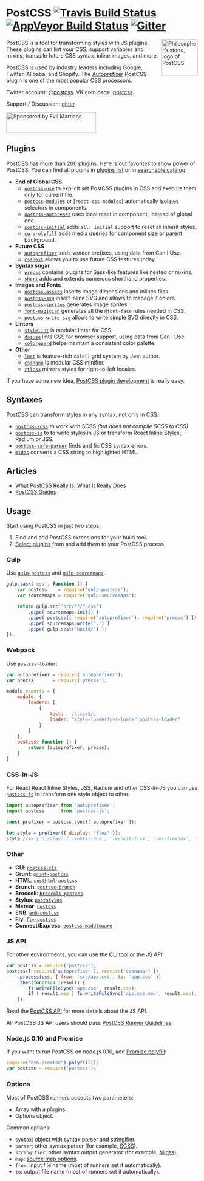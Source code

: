 # PostCSS [![Travis Build Status][travis-img]][travis] [![AppVeyor Build Status][appveyor-img]][appveyor] [![Gitter][chat-img]][chat]

<img align="right" width="95" height="95"
     title="Philosopher’s stone, logo of PostCSS"
     src="http://postcss.github.io/postcss/logo.svg">

[appveyor-img]: https://img.shields.io/appveyor/ci/ai/postcss.svg?label=windows
[travis-img]:   https://img.shields.io/travis/postcss/postcss.svg?label=unix
[chat-img]:     https://img.shields.io/badge/Gitter-Join_the_PostCSS_chat-brightgreen.svg
[appveyor]:     https://ci.appveyor.com/project/ai/postcss
[travis]:       https://travis-ci.org/postcss/postcss
[chat]:         https://gitter.im/postcss/postcss

PostCSS is a tool for transforming styles with JS plugins.
These plugins can lint your CSS, support variables and mixins,
transpile future CSS syntax, inline images, and more.

PostCSS is used by industry leaders including Google, Twitter, Alibaba,
and Shopify. The [Autoprefixer] PostCSS plugin is one of the most popular
CSS processors.

Twitter account: [@postcss](https://twitter.com/postcss).
VK.com page:     [postcss](https://vk.com/postcss).

Support / Discussion: [gitter](https://gitter.im/postcss/postcss).

[Autoprefixer]: https://github.com/postcss/autoprefixer

<a href="https://evilmartians.com/?utm_source=postcss">
<img src="https://evilmartians.com/badges/sponsored-by-evil-martians.svg" alt="Sponsored by Evil Martians" width="236" height="54">
</a>

## Plugins

PostCSS has more than 200 plugins.
Here is out favorites to show power of PostCSS.
You can find all plugins in [plugins list] or in [searchable catalog].

[searchable catalog]: http://postcss.parts
[plugins list]:       https://github.com/postcss/postcss/blob/master/docs/plugins.md

* **End of Global CSS**
  * [`postcss-use`] to explicit set PostCSS plugins in CSS and execute them
    only for current file.
  * [`postcss-modules`] or [`react-css-modules`] automatically isolates
    selectors in components.
  * [`postcss-autoreset`] uses local reset in component, instead of global one.
  * [`postcss-initial`] adds `all: initial` support to reset all inherit styles.
  * [`cq-prolyfill`] adds media queries for component size
    or parent background.
* **Future CSS**
  * [`autoprefixer`] adds vendor prefixes, using data from Can I Use.
  * [`cssnext`] allows you to use future CSS features today.
* **Syntax sugar**
  * [`precss`] contains plugins for Sass-like features like nested or mixins.
  * [`short`] adds and extends numerous shorthand properties.
* **Images and Fonts**
  * [`postcss-assets`] inserts image dimensions and inlines files.
  * [`postcss-svg`] insert inline SVG and allows to manage it colors.
  * [`postcss-sprites`] generates image sprites.
  * [`font-magician`] generates all the `@font-face` rules needed in CSS.
  * [`postcss-write-svg`] allows to write simple SVG directly in CSS.
* **Linters**
  * [`stylelint`] is modular linter for CSS.
  * [`doiuse`] lints CSS for browser support, using data from Can I Use.
  * [`colorguard`] helps maintain a consistent color palette.
* **Other**
  * [`lost`] is feature-rich `calc()` grid system by Jeet author.
  * [`cssnano`] is modular CSS minifier.
  * [`rtlcss`] mirrors styles for right-to-left locales.

If you have some new idea, [PostCSS plugin development] is really easy.

[PostCSS plugin development]: https://github.com/postcss/postcss/blob/master/docs/plugin-development.md
[`postcss-autoreset`]:        https://github.com/maximkoretskiy/postcss-autoreset
[`postcss-write-svg`]:        https://github.com/jonathantneal/postcss-write-svg
[`postcss-initial`]:          https://github.com/maximkoretskiy/postcss-initial
[`postcss-sprites`]:          https://github.com/2createStudio/postcss-sprites
[`postcss-modules`]:          https://github.com/outpunk/postcss-modules
[`postcss-assets`]:           https://github.com/borodean/postcss-assets
[`font-magician`]:            https://github.com/jonathantneal/postcss-font-magician
[`autoprefixer`]:             https://github.com/postcss/autoprefixer
[`cq-prolyfill`]:             https://github.com/ausi/cq-prolyfill
[`postcss-svg`]:              https://github.com/Pavliko/postcss-svg
[`postcss-use`]:              https://github.com/postcss/postcss-use
[`css-modules`]:              https://github.com/css-modules/css-modules
[`colorguard`]:               https://github.com/SlexAxton/css-colorguard
[`stylelint`]:                https://github.com/stylelint/stylelint
[`cssnext`]:                  http://cssnext.io/
[`cssnano`]:                  http://cssnano.co/
[`precss`]:                   https://github.com/jonathantneal/precss
[`doiuse`]:                   https://github.com/anandthakker/doiuse
[`rtlcss`]:                   https://github.com/MohammadYounes/rtlcss
[`short`]:                    https://github.com/jonathantneal/postcss-short
[`lost`]:                     https://github.com/corysimmons/lost

## Syntaxes

PostCSS can transform styles in any syntax, not only in CSS.

* [`postcss-scss`] to work with SCSS *(but does not compile SCSS to CSS)*.
* [`postcss-js`] to to write styles in JS or transform React Inline Styles,
  Radium or JSS.
* [`postcss-safe-parser`] finds and fix CSS syntax errors.
* [`midas`] converts a CSS string to highlighted HTML.

[`postcss-safe-parser`]: https://github.com/postcss/postcss-safe-parser
[`postcss-scss`]:        https://github.com/postcss/postcss-scss
[`postcss-js`]:          https://github.com/postcss/postcss-js
[`midas`]:               https://github.com/ben-eb/midas

## Articles

* [What PostCSS Really Is; What It Really Does](http://davidtheclark.com/its-time-for-everyone-to-learn-about-postcss/)
* [PostCSS Guides](http://webdesign.tutsplus.com/series/postcss-deep-dive--cms-889)

## Usage

Start using PostCSS in just two steps:

1. Find and add PostCSS extensions for your build tool.
2. [Select plugins] from and add them to your PostCSS process.

[Select plugins]: http://postcss.parts

### Gulp

Use [`gulp-postcss`] and [`gulp-sourcemaps`].

```js
gulp.task('css', function () {
    var postcss    = require('gulp-postcss');
    var sourcemaps = require('gulp-sourcemaps');

    return gulp.src('src/**/*.css')
        .pipe( sourcemaps.init() )
        .pipe( postcss([ require('autoprefixer'), require('precss') ]) ))
        .pipe( sourcemaps.write('.') )
        .pipe( gulp.dest('build/') );
});
```

[`gulp-sourcemaps`]: https://github.com/floridoo/gulp-sourcemaps
[`gulp-postcss`]:    https://github.com/postcss/gulp-postcss

### Webpack

Use [`postcss-loader`]:

```js
var autoprefixer = require('autoprefixer');
var precss       = require('precss');

module.exports = {
    module: {
        loaders: [
            {
                test:   /\.css$/,
                loader: "style-loader!css-loader!postcss-loader"
            }
        ]
    },
    postcss: function () {
        return [autoprefixer, precss];
    }
}
```

[`postcss-loader`]: https://github.com/postcss/postcss-loader

### CSS-in-JS

For React React Inline Styles, JSS, Radium and other CSS-in-JS you can use
[`postcss-js`] to transform one style object to other.

```js
import autoprefixer from 'autoprefixer';
import postcss      from `postcss-js`;

const prefixer = postcss.sync([ autoprefixer ]);

let style = prefixer({ display: 'flex' });
style //=> { display: ['-webkit-box', '-webkit-flex', '-ms-flexbox', 'flex'] }
```

[`postcss-js`]: https://github.com/postcss/postcss-js

### Other

* **CLI**: [`postcss-cli`](https://github.com/code42day/postcss-cli)
* **Grunt**: [`grunt-postcss`](https://github.com/nDmitry/grunt-postcss)
* **HTML**: [`posthtml-postcss`](https://github.com/posthtml/posthtml-postcss)
* **Brunch**: [`postcss-brunch`](https://github.com/iamvdo/postcss-brunch)
* **Broccoli**: [`broccoli-postcss`](https://github.com/jeffjewiss/broccoli-postcss)
* **Stylus**: [`poststylus`](https://github.com/seaneking/poststylus)
* **Meteor**: [`postcss`](https://atmospherejs.com/juliancwirko/postcss)
* **ENB**: [`enb-postcss`](https://github.com/awinogradov/enb-postcss)
* **Fly**: [`fly-postcss`](https://github.com/postcss/fly-postcss)
* **Connect/Express**: [`postcss-middleware`](https://github.com/jedmao/postcss-middleware)

### JS API

For other environments, you can use the [CLI tool] or the JS API:

```js
var postcss = require('postcss');
postcss([ require('autoprefixer'), require('cssnano') ])
    .process(css, { from: 'src/app.css', to: 'app.css' })
    .then(function (result) {
        fs.writeFileSync('app.css', result.css);
        if ( result.map ) fs.writeFileSync('app.css.map', result.map);
    });
```

Read the [PostCSS API] for more details about the JS API.

All PostCSS JS API users should pass [PostCSS Runner Guidelines].

[PostCSS Runner Guidelines]: https://github.com/postcss/postcss/blob/master/docs/guidelines/runner.md
[PostCSS API]:               https://github.com/postcss/postcss/blob/master/docs/api.md
[CLI tool]:                  https://github.com/code42day/postcss-cli

### Node.js 0.10 and Promise

If you want to run PostCSS on node.js 0.10, add [Promise polyfill]:

```js
require('es6-promise').polyfill();
var postcss = require('postcss');
```

[Promise polyfill]: https://github.com/jakearchibald/es6-promise

### Options

Most of PostCSS runners accepts two parameters:

* Array with a plugins.
* Options object.

Common options:

* `syntax`: object with syntax parser and stringifier.
* `parser`: other syntax parser (for example, [SCSS]).
* `stringifier`: other syntax output generator (for example, [Midas]).
* `map`: [source map options].
* `from`: input file name (most of runners set it automatically).
* `to`: output file name (most of runners set it automatically).

[source map options]: https://github.com/postcss/postcss/blob/master/docs/source-maps.md
[Midas]:              https://github.com/ben-eb/midas
[SCSS]:               https://github.com/postcss/postcss-scss
